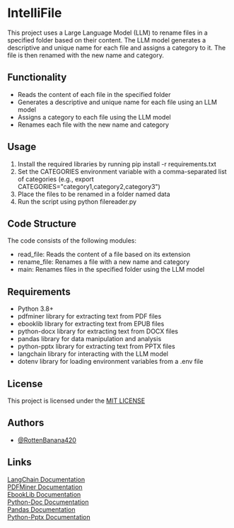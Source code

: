 
# IntelliFile

This project uses a Large Language Model (LLM) to rename files in a specified folder based on their content. The LLM model generates a descriptive and unique name for each file and assigns a category to it. The file is then renamed with the new name and category.


## Functionality

- Reads the content of each file in the specified folder
- Generates a descriptive and unique name for each file using an LLM model
- Assigns a category to each file using the LLM model
- Renames each file with the new name and category
## Usage

1. Install the required libraries by running pip install -r requirements.txt
2. Set the CATEGORIES environment variable with a comma-separated list of categories (e.g., export CATEGORIES="category1,category2,category3")
3. Place the files to be renamed in a folder named data
4. Run the script using python filereader.py


## Code Structure

The code consists of the following modules:

- read_file: Reads the content of a file based on its extension
- rename_file: Renames a file with a new name and category
- main: Renames files in the specified folder using the LLM model
## Requirements

- Python 3.8+
- pdfminer library for extracting text from PDF files
- ebooklib library for extracting text from EPUB files
- python-docx library for extracting text from DOCX files
- pandas library for data manipulation and analysis
- python-pptx library for extracting text from PPTX files
- langchain library for interacting with the LLM model
- dotenv library for loading environment variables from a .env file
## License

This project is licensed under the [MIT LICENSE](https://github.com/RottenBanana420/IntelliFile/blob/main/LICENSE)


## Authors

- [@RottenBanana420](https://github.com/RottenBanana420)


## Links

[LangChain Documentation](https://api.python.langchain.com/en/latest/langchain_api_reference.html)\
[PDFMiner Documentation](https://pdfminersix.readthedocs.io/en/latest/)\
[EbookLib Documentation](https://docs.sourcefabric.org/projects/ebooklib/en/latest/)\
[Python-Doc Documentation](https://python-docx.readthedocs.io/en/latest/)\
[Pandas Documentation](https://pandas.pydata.org/docs/)\
[Python-Pptx Documentation](https://python-pptx.readthedocs.io/en/latest/)
